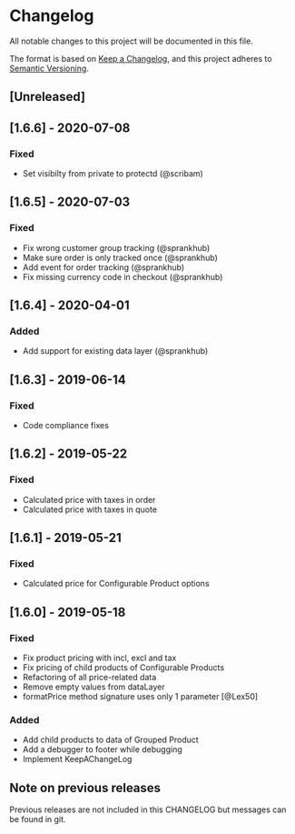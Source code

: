 # Changelog
All notable changes to this project will be documented in this file.

The format is based on [Keep a Changelog](https://keepachangelog.com/en/1.0.0/),
and this project adheres to [Semantic Versioning](https://semver.org/spec/v2.0.0.html).

## [Unreleased]

## [1.6.6] - 2020-07-08
### Fixed
- Set visibilty from private to protectd (@scribam)

## [1.6.5] - 2020-07-03
### Fixed
- Fix wrong customer group tracking (@sprankhub)
- Make sure order is only tracked once (@sprankhub)
- Add event for order tracking (@sprankhub)
- Fix missing currency code in checkout (@sprankhub)

## [1.6.4] - 2020-04-01
### Added
- Add support for existing data layer (@sprankhub)

## [1.6.3] - 2019-06-14
### Fixed
- Code compliance fixes

## [1.6.2] - 2019-05-22
### Fixed
- Calculated price with taxes in order
- Calculated price with taxes in quote

## [1.6.1] - 2019-05-21
### Fixed
- Calculated price for Configurable Product options

## [1.6.0] - 2019-05-18
### Fixed
- Fix product pricing with incl, excl and tax
- Fix pricing of child products of Configurable Products
- Refactoring of all price-related data
- Remove empty values from dataLayer
- formatPrice method signature uses only 1 parameter [@Lex50]

### Added
- Add child products to data of Grouped Product
- Add a debugger to footer while debugging
- Implement KeepAChangeLog

## Note on previous releases
Previous releases are not included in this CHANGELOG but messages can be found in git.
